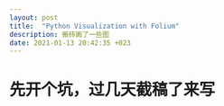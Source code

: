 ```yaml
---
layout: post
title:  "Python Visualization with Folium"
description: 搬砖画了一些图
date: 2021-01-13 20:42:35 +023
---
```


# 先开个坑，过几天截稿了来写